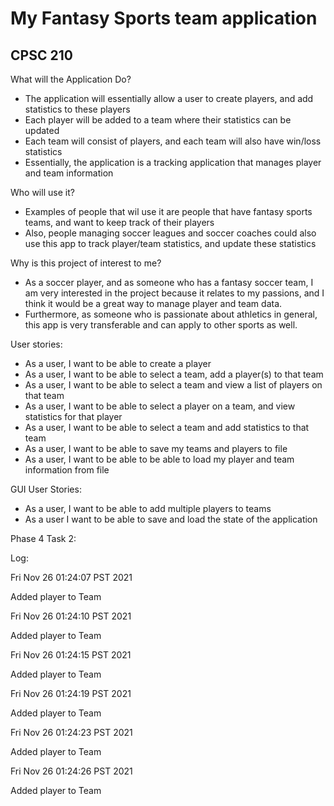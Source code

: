 # My Fantasy Sports team application
## CPSC 210 ##


What will the Application Do?

- The application will essentially allow a user to create players, and add statistics to these players
- Each player will be added to a team where their statistics can be updated
- Each team will consist of players, and each team will also have win/loss statistics 
- Essentially, the application is a tracking application that manages player and team information

Who will use it?
- Examples of people that wil use it are people that have fantasy sports teams, and want to keep track of their players
- Also, people managing soccer leagues and soccer coaches could also use this app to track player/team statistics, and update these statistics

Why is this project of interest to me?
- As a soccer player, and as someone who has a fantasy soccer team, 
I am very interested in the project because it relates to my passions, and I think it would be a great way to manage player and team data.
- Furthermore, as someone who is passionate about athletics in general, this app is very transferable and can apply to other sports as well. 
 
User stories: 
- As a user, I want to be able to create a player
- As a user, I want to be able to select a team, add a player(s) to that team
- As a user, I want to be able to select a team and view a list of players on that team
- As a user, I want to be able to select a player on a team, and view statistics for that player
- As a user, I want to be able to select a team and add statistics to that team
- As a user, I want to be able to save my teams and players to file
- As a user, I want to be able to be able to load my player and team information from file 

GUI User Stories:
- As a user, I want to be able to add multiple players to teams
- As a user I want to be able to save and load the state of the application

Phase 4 Task 2:

Log:

Fri Nov 26 01:24:07 PST 2021

Added player to Team

Fri Nov 26 01:24:10 PST 2021

Added player to Team

Fri Nov 26 01:24:15 PST 2021

Added player to Team

Fri Nov 26 01:24:19 PST 2021

Added player to Team

Fri Nov 26 01:24:23 PST 2021

Added player to Team

Fri Nov 26 01:24:26 PST 2021

Added player to Team
